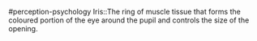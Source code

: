 #perception-psychology 
Iris::The ring of muscle tissue that forms the coloured portion of the eye around the pupil and controls the size of the opening.